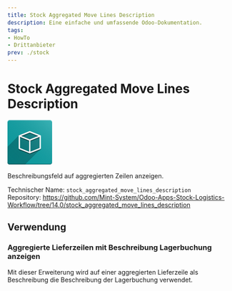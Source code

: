 ```yaml
---
title: Stock Aggregated Move Lines Description
description: Eine einfache und umfassende Odoo-Dokumentation.
tags:
- HowTo
- Drittanbieter
prev: ./stock
---
```

# Stock Aggregated Move Lines Description
![icon_oms_box](attachments/icon_oms_box.png)

Beschreibungsfeld auf aggregierten Zeilen anzeigen.

Technischer Name: `stock_aggregated_move_lines_description`\
Repository: <https://github.com/Mint-System/Odoo-Apps-Stock-Logistics-Workflow/tree/14.0/stock_aggregated_move_lines_description>

## Verwendung

### Aggregierte Lieferzeilen mit Beschreibung Lagerbuchung anzeigen

Mit dieser Erweiterung wird auf einer aggregierten Lieferzeile als Beschreibung die Beschreibung der Lagerbuchung verwendet.
